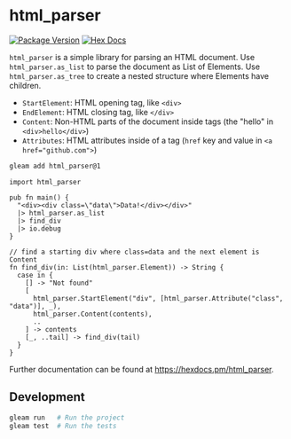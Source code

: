 # html_parser

[![Package Version](https://img.shields.io/hexpm/v/html_parser)](https://hex.pm/packages/html_parser)
[![Hex Docs](https://img.shields.io/badge/hex-docs-ffaff3)](https://hexdocs.pm/html_parser/)

`html_parser` is a simple library for parsing an HTML document. Use `html_parser.as_list` to parse the document
as List of Elements. Use `html_parser.as_tree` to create a nested structure where Elements have children.

- `StartElement`: HTML opening tag, like `<div>`
- `EndElement`: HTML closing tag, like `</div>`
- `Content`: Non-HTML parts of the document inside tags (the "hello" in `<div>hello</div>`)
- `Attributes`: HTML attributes inside of a tag (`href` key and value in `<a href="github.com">`)

```sh
gleam add html_parser@1
```
```gleam
import html_parser

pub fn main() {
  "<div><div class=\"data\">Data!</div></div>"
  |> html_parser.as_list
  |> find_div
  |> io.debug
}

// find a starting div where class=data and the next element is Content
fn find_div(in: List(html_parser.Element)) -> String {
  case in {
    [] -> "Not found"
    [
      html_parser.StartElement("div", [html_parser.Attribute("class", "data")], _),
      html_parser.Content(contents),
      ..
    ] -> contents
    [_, ..tail] -> find_div(tail)
  }
}
```

Further documentation can be found at <https://hexdocs.pm/html_parser>.

## Development

```sh
gleam run   # Run the project
gleam test  # Run the tests
```
